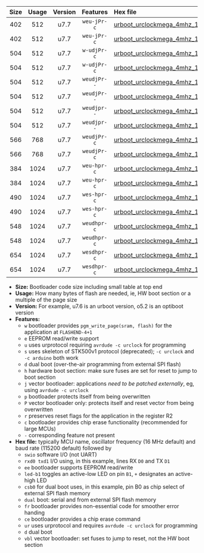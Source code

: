 |Size|Usage|Version|Features|Hex file|
|:-:|:-:|:-:|:-:|:--|
|402|512|u7.7|`weu-jPr-c`|[urboot_urclockmega_4mhz_115200bps_swio_rxd0_txd1_ee_led+c7_fr_ce_ur_vbl.hex](https://raw.githubusercontent.com/stefanrueger/urboot.hex/main/boards/urclockmega/fcpu_4mhz/115200_bps/urboot_urclockmega_4mhz_115200bps_swio_rxd0_txd1_ee_led+c7_fr_ce_ur_vbl.hex)|
|402|512|u7.7|`weu-jPr-c`|[urboot_urclockmega_4mhz_115200bps_swio_rxd2_txd3_ee_led+c7_fr_ce_ur_vbl.hex](https://raw.githubusercontent.com/stefanrueger/urboot.hex/main/boards/urclockmega/fcpu_4mhz/115200_bps/urboot_urclockmega_4mhz_115200bps_swio_rxd2_txd3_ee_led+c7_fr_ce_ur_vbl.hex)|
|504|512|u7.7|`w-udjPr-c`|[urboot_urclockmega_4mhz_115200bps_swio_rxd0_txd1_led+c7_csb3_dual_fr_ce_ur_vbl.hex](https://raw.githubusercontent.com/stefanrueger/urboot.hex/main/boards/urclockmega/fcpu_4mhz/115200_bps/urboot_urclockmega_4mhz_115200bps_swio_rxd0_txd1_led+c7_csb3_dual_fr_ce_ur_vbl.hex)|
|504|512|u7.7|`w-udjPr-c`|[urboot_urclockmega_4mhz_115200bps_swio_rxd2_txd3_led+c7_csb3_dual_fr_ce_ur_vbl.hex](https://raw.githubusercontent.com/stefanrueger/urboot.hex/main/boards/urclockmega/fcpu_4mhz/115200_bps/urboot_urclockmega_4mhz_115200bps_swio_rxd2_txd3_led+c7_csb3_dual_fr_ce_ur_vbl.hex)|
|504|512|u7.7|`weudjPr--`|[urboot_urclockmega_4mhz_115200bps_swio_rxd0_txd1_ee_led+c7_csb3_dual_ur_vbl.hex](https://raw.githubusercontent.com/stefanrueger/urboot.hex/main/boards/urclockmega/fcpu_4mhz/115200_bps/urboot_urclockmega_4mhz_115200bps_swio_rxd0_txd1_ee_led+c7_csb3_dual_ur_vbl.hex)|
|504|512|u7.7|`weudjPr--`|[urboot_urclockmega_4mhz_115200bps_swio_rxd2_txd3_ee_led+c7_csb3_dual_ur_vbl.hex](https://raw.githubusercontent.com/stefanrueger/urboot.hex/main/boards/urclockmega/fcpu_4mhz/115200_bps/urboot_urclockmega_4mhz_115200bps_swio_rxd2_txd3_ee_led+c7_csb3_dual_ur_vbl.hex)|
|504|512|u7.7|`weudjpr--`|[urboot_urclockmega_4mhz_115200bps_swio_rxd0_txd1_ee_led+c7_csb3_dual_fr_ur_vbl.hex](https://raw.githubusercontent.com/stefanrueger/urboot.hex/main/boards/urclockmega/fcpu_4mhz/115200_bps/urboot_urclockmega_4mhz_115200bps_swio_rxd0_txd1_ee_led+c7_csb3_dual_fr_ur_vbl.hex)|
|504|512|u7.7|`weudjpr--`|[urboot_urclockmega_4mhz_115200bps_swio_rxd2_txd3_ee_led+c7_csb3_dual_fr_ur_vbl.hex](https://raw.githubusercontent.com/stefanrueger/urboot.hex/main/boards/urclockmega/fcpu_4mhz/115200_bps/urboot_urclockmega_4mhz_115200bps_swio_rxd2_txd3_ee_led+c7_csb3_dual_fr_ur_vbl.hex)|
|566|768|u7.7|`weudjPr-c`|[urboot_urclockmega_4mhz_115200bps_swio_rxd0_txd1_ee_led+c7_csb3_dual_fr_ce_ur_vbl.hex](https://raw.githubusercontent.com/stefanrueger/urboot.hex/main/boards/urclockmega/fcpu_4mhz/115200_bps/urboot_urclockmega_4mhz_115200bps_swio_rxd0_txd1_ee_led+c7_csb3_dual_fr_ce_ur_vbl.hex)|
|566|768|u7.7|`weudjPr-c`|[urboot_urclockmega_4mhz_115200bps_swio_rxd2_txd3_ee_led+c7_csb3_dual_fr_ce_ur_vbl.hex](https://raw.githubusercontent.com/stefanrueger/urboot.hex/main/boards/urclockmega/fcpu_4mhz/115200_bps/urboot_urclockmega_4mhz_115200bps_swio_rxd2_txd3_ee_led+c7_csb3_dual_fr_ce_ur_vbl.hex)|
|384|1024|u7.7|`weu-hpr-c`|[urboot_urclockmega_4mhz_115200bps_swio_rxd0_txd1_ee_led+c7_fr_ce_ur.hex](https://raw.githubusercontent.com/stefanrueger/urboot.hex/main/boards/urclockmega/fcpu_4mhz/115200_bps/urboot_urclockmega_4mhz_115200bps_swio_rxd0_txd1_ee_led+c7_fr_ce_ur.hex)|
|384|1024|u7.7|`weu-hpr-c`|[urboot_urclockmega_4mhz_115200bps_swio_rxd2_txd3_ee_led+c7_fr_ce_ur.hex](https://raw.githubusercontent.com/stefanrueger/urboot.hex/main/boards/urclockmega/fcpu_4mhz/115200_bps/urboot_urclockmega_4mhz_115200bps_swio_rxd2_txd3_ee_led+c7_fr_ce_ur.hex)|
|490|1024|u7.7|`wes-hpr-c`|[urboot_urclockmega_4mhz_115200bps_swio_rxd0_txd1_ee_led+c7_fr_ce.hex](https://raw.githubusercontent.com/stefanrueger/urboot.hex/main/boards/urclockmega/fcpu_4mhz/115200_bps/urboot_urclockmega_4mhz_115200bps_swio_rxd0_txd1_ee_led+c7_fr_ce.hex)|
|490|1024|u7.7|`wes-hpr-c`|[urboot_urclockmega_4mhz_115200bps_swio_rxd2_txd3_ee_led+c7_fr_ce.hex](https://raw.githubusercontent.com/stefanrueger/urboot.hex/main/boards/urclockmega/fcpu_4mhz/115200_bps/urboot_urclockmega_4mhz_115200bps_swio_rxd2_txd3_ee_led+c7_fr_ce.hex)|
|548|1024|u7.7|`weudhpr-c`|[urboot_urclockmega_4mhz_115200bps_swio_rxd0_txd1_ee_led+c7_csb3_dual_fr_ce_ur.hex](https://raw.githubusercontent.com/stefanrueger/urboot.hex/main/boards/urclockmega/fcpu_4mhz/115200_bps/urboot_urclockmega_4mhz_115200bps_swio_rxd0_txd1_ee_led+c7_csb3_dual_fr_ce_ur.hex)|
|548|1024|u7.7|`weudhpr-c`|[urboot_urclockmega_4mhz_115200bps_swio_rxd2_txd3_ee_led+c7_csb3_dual_fr_ce_ur.hex](https://raw.githubusercontent.com/stefanrueger/urboot.hex/main/boards/urclockmega/fcpu_4mhz/115200_bps/urboot_urclockmega_4mhz_115200bps_swio_rxd2_txd3_ee_led+c7_csb3_dual_fr_ce_ur.hex)|
|654|1024|u7.7|`wesdhpr-c`|[urboot_urclockmega_4mhz_115200bps_swio_rxd0_txd1_ee_led+c7_csb3_dual_fr_ce.hex](https://raw.githubusercontent.com/stefanrueger/urboot.hex/main/boards/urclockmega/fcpu_4mhz/115200_bps/urboot_urclockmega_4mhz_115200bps_swio_rxd0_txd1_ee_led+c7_csb3_dual_fr_ce.hex)|
|654|1024|u7.7|`wesdhpr-c`|[urboot_urclockmega_4mhz_115200bps_swio_rxd2_txd3_ee_led+c7_csb3_dual_fr_ce.hex](https://raw.githubusercontent.com/stefanrueger/urboot.hex/main/boards/urclockmega/fcpu_4mhz/115200_bps/urboot_urclockmega_4mhz_115200bps_swio_rxd2_txd3_ee_led+c7_csb3_dual_fr_ce.hex)|

- **Size:** Bootloader code size including small table at top end
- **Usage:** How many bytes of flash are needed, ie, HW boot section or a multiple of the page size
- **Version:** For example, u7.6 is an urboot version, o5.2 is an optiboot version
- **Features:**
  + `w` bootloader provides `pgm_write_page(sram, flash)` for the application at `FLASHEND-4+1`
  + `e` EEPROM read/write support
  + `u` uses urprotocol requiring `avrdude -c urclock` for programming
  + `s` uses skeleton of STK500v1 protocol (deprecated); `-c urclock` and `-c arduino` both work
  + `d` dual boot (over-the-air programming from external SPI flash)
  + `h` hardware boot section: make sure fuses are set for reset to jump to boot section
  + `j` vector bootloader: applications *need to be patched externally*, eg, using `avrdude -c urclock`
  + `p` bootloader protects itself from being overwritten
  + `P` vector bootloader only: protects itself and reset vector from being overwritten
  + `r` preserves reset flags for the application in the register R2
  + `c` bootloader provides chip erase functionality (recommended for large MCUs)
  + `-` corresponding feature not present
- **Hex file:** typically MCU name, oscillator frequency (16 MHz default) and baud rate (115200 default) followed by
  + `swio` software I/O (not UART)
  + `rxd0 txd1` I/O using, in this example, lines RX `D0` and TX `D1`
  + `ee` bootloader supports EEPROM read/write
  + `led-b1` toggles an active-low LED on pin `B1`, `+` designates an active-high LED
  + `csb0` for dual boot uses, in this example, pin B0 as chip select of external SPI flash memory
  + `dual` boot: serial and from external SPI flash memory
  + `fr` bootloader provides non-essential code for smoother error handing
  + `ce` bootloader provides a chip erase command
  + `ur` uses urprotocol and requires `avrdude -c urclock` for programming
  + `d` dual boot
  + `vbl` vector bootloader: set fuses to jump to reset, not the HW boot section
